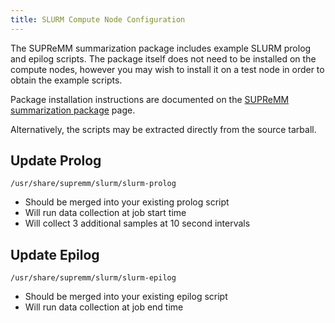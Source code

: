 ```yaml
---
title: SLURM Compute Node Configuration
---
```


The SUPReMM summarization package includes example SLURM prolog and epilog scripts.  The package itself does not need to be installed on the compute nodes, however you may wish to install it on a test node in order to obtain the example scripts.

Package installation instructions are documented on the [SUPReMM summarization package](supremm-processing-install.html) page.

Alternatively, the scripts may be extracted directly from the source tarball.

Update Prolog
-------------

    /usr/share/supremm/slurm/slurm-prolog

* Should be merged into your existing prolog script
* Will run data collection at job start time
* Will collect 3 additional samples at 10 second intervals

Update Epilog
-------------

    /usr/share/supremm/slurm/slurm-epilog

* Should be merged into your existing epilog script
* Will run data collection at job end time
